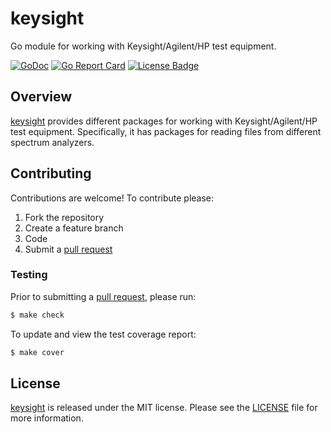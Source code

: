 # keysight

Go module for working with Keysight/Agilent/HP test equipment.

[![GoDoc][godoc badge]][godoc link]
[![Go Report Card][report badge]][report card]
[![License Badge][license badge]][LICENSE]

## Overview

[keysight][] provides different packages for working with Keysight/Agilent/HP
test equipment. Specifically, it has packages for reading files from different
spectrum analyzers.

## Contributing

Contributions are welcome! To contribute please:

1. Fork the repository
2. Create a feature branch
3. Code
4. Submit a [pull request][]

### Testing

Prior to submitting a [pull request][], please run:

```bash
$ make check
```

To update and view the test coverage report:

```bash
$ make cover
```

## License

[keysight][] is released under the MIT license. Please see the
[LICENSE][] file for more information.

[keysight]: https://github.com/gotmc/keysight
[godoc badge]: https://godoc.org/github.com/gotmc/keysight?status.svg
[godoc link]: https://godoc.org/github.com/gotmc/keysight
[LICENSE]: https://github.com/gotmc/keysight/blob/master/LICENSE
[license badge]: https://img.shields.io/badge/license-MIT-blue.svg
[pull request]: https://help.github.com/articles/using-pull-requests
[report badge]: https://goreportcard.com/badge/github.com/gotmc/keysight
[report card]: https://goreportcard.com/report/github.com/gotmc/keysight
